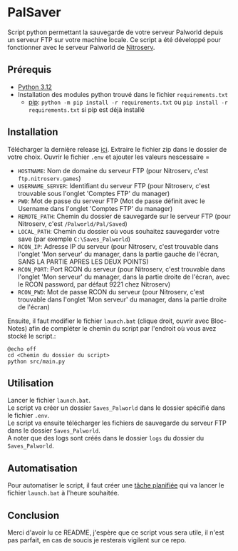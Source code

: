 # PalSaver
Script python permettant la sauvegarde de votre serveur Palworld depuis un serveur FTP sur votre machine locale.
Ce script a été développé pour fonctionner avec le serveur Palworld de [Nitroserv](https://www.nitroserv.com/).

## Prérequis
- [Python 3.12](https://www.python.org/downloads/)
- Installation des modules python trouvé dans le fichier `requirements.txt`
  - [pip](https://pip.pypa.io/en/stable/installation/): `python -m pip install -r requirements.txt` ou `pip install -r requirements.txt` si pip est déjà installé

## Installation
Télécharger la dernière release [ici](https://github.com/AlexandreFrancony/PalSaver/releases/).
Extraire le fichier zip dans le dossier de votre choix.
Ouvrir le fichier `.env` et ajouter les valeurs nescessaire =
 - `HOSTNAME`: Nom de domaine du serveur FTP (pour Nitroserv, c'est `ftp.nitroserv.games`)
 - `USERNAME_SERVER`: Identifiant du serveur FTP (pour Nitroserv, c'est trouvable sous l'onglet 'Comptes FTP' du manager)
 - `PWD`: Mot de passe du serveur FTP (Mot de passe définit avec le Username dans l'onglet 'Comptes FTP' du manager)
 - `REMOTE_PATH`: Chemin du dossier de sauvegarde sur le serveur FTP (pour Nitroserv, c'est `/Palworld/Pal/Saved`)
 - `LOCAL_PATH`: Chemin du dossier où vous souhaitez sauvegarder votre save (par exemple `C:\Saves_Palworld`)
 - `RCON_IP`: Adresse IP du serveur (pour Nitroserv, c'est trouvable dans l'onglet 'Mon serveur' du manager, dans la partie gauche de l'écran, SANS LA PARTIE APRES LES DEUX POINTS)
 - `RCON_PORT`: Port RCON du serveur (pour Nitroserv, c'est trouvable dans l'onglet 'Mon serveur' du manager, dans la partie droite de l'écran, avec le RCON password, par défaut 9221 chez Nitroserv)
 - `RCON_PWD`: Mot de passe RCON du serveur (pour Nitroserv, c'est trouvable dans l'onglet 'Mon serveur' du manager, dans la partie droite de l'écran)

Ensuite, il faut modifier le fichier `launch.bat` (clique droit, ouvrir avec Bloc-Notes) afin de compléter le chemin du script par l'endroit où vous avez stocké le script.:
```
@echo off
cd <Chemin du dossier du script>
python src/main.py
```

## Utilisation
Lancer le fichier `launch.bat`.<br>
Le script va créer un dossier `Saves_Palworld` dans le dossier spécifié dans le fichier `.env`.<br>
Le script va ensuite télécharger les fichiers de sauvegarde du serveur FTP dans le dossier `Saves_Palworld`.<br>
A noter que des logs sont créés dans le dossier `logs` du dossier du `Saves_Palworld`.

## Automatisation
Pour automatiser le script, il faut créer une [tâche planifiée](https://www.malekal.com/les-taches-planifiees-de-windows/#:~:text=Les%20t%C3%A2ches%20planifi%C3%A9es%20de%20Windows,ou%20au%20d%C3%A9marrage%20de%20Windows.) qui va lancer le fichier `launch.bat` à l'heure souhaitée.

## Conclusion
Merci d'avoir lu ce README, j'espère que ce script vous sera utile, il n'est pas parfait, en cas de soucis je resterais vigilent sur ce repo.